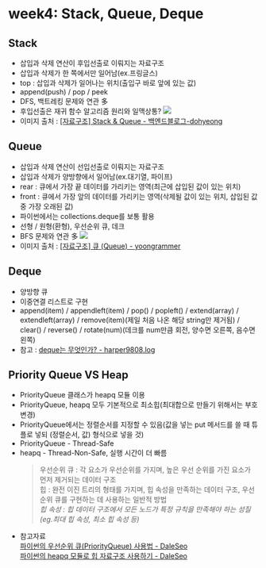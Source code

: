# week4: Stack, Queue, Deque

## Stack

- 삽입과 삭제 연산이 후입선출로 이뤄지는 자료구조
- 삽입과 삭제가 한 쪽에서만 일어남(ex.프링글스)
- top : 삽입과 삭제가 일어나는 위치(출입구 바로 앞에 있는 값)
- append(push) / pop / peek
- DFS, 백트레킹 문제와 연관 多
- 후입선출은 재귀 함수 알고리즘 원리와 일맥상통?
  <img src="https://inblog.ai/_next/image?url=https%3A%2F%2Fwww.notion.so%2Fimage%2Fhttps%253A%252F%252Fs3-us-west-2.amazonaws.com%252Fsecure.notion-static.com%252Fd7421e6c-f9f1-489f-82c2-5d1590daaa93%252FUntitled.png%3Ftable%3Dblock%26id%3Deba9b97b-de49-4cf6-bd1e-d13e43900fb0%26cache%3Dv2&w=2048&q=75"/>
- 이미지 출처 : [[자료구조] Stack & Queue - 백엔드블로그-dohyeong](https://inblog.ai/dohyeong/stack-queue-1514)

## Queue

- 삽입과 삭제 연산이 선입선출로 이뤄지는 자료구조
- 삽입과 삭제가 양방향에서 일어남(ex.대기열, 파이프)
- rear : 큐에서 가장 끝 데이터를 가리키는 영역(최근에 삽입된 값이 있는 위치)
- front : 큐에서 가장 앞의 데이터를 가리키는 영역(삭제될 값이 있는 위치, 삽입된 값 중 가장 오래된 값)
- 파이썬에서는 collections.deque를 보통 활용
- 선형 / 원형(환형), 우선순위 큐, 데크
- BFS 문제와 연관 多
  <img src="https://img1.daumcdn.net/thumb/R1280x0/?scode=mtistory2&fname=https%3A%2F%2Fblog.kakaocdn.net%2Fdn%2F5NOv1%2FbtqSTINnoq8%2F4f8bjzzf6W4POewlq8At31%2Fimg.png"/>
- 이미지 출처 : [[자료구조] 큐 (Queue) - yoongrammer](https://yoongrammer.tistory.com/46)

## Deque

- 양방향 큐
- 이중연결 리스트로 구현
- append(item) / appendleft(item) / pop() / popleft() / extend(array) / extendleft(array) / remove(item)(제일 처음 나온 해당 string만 제거됨) / clear() / reverse() / rotate(num)(데크를 num만큼 회전, 양수면 오른쪽, 음수면 왼쪽)
- 참고 : [deque는 무엇인가? - harper9808.log](https://velog.io/@harper9808/deque%EB%8A%94-%EB%AC%B4%EC%97%87%EC%9D%B8%EA%B0%80)

## Priority Queue VS Heap

- PriorityQueue 클래스가 heapq 모듈 이용
- PriorityQueue, heapq 모두 기본적으로 최소힙(최대합으로 만들기 위해서는 부호변경)
- PriorityQueue에서는 정렬순서를 지정할 수 있음(값을 넣는 put 메서드를 쓸 때 튜플로 넣되 (정렬순서, 값) 형식으로 넣을 것)
- PriorityQueue - Thread-Safe
- heapq - Thread-Non-Safe, 실행 시간이 더 빠름
  > 우선순위 큐 : 각 요소가 우선순위를 가지며, 높은 우선 순위를 가진 요소가 먼저 제거되는 데이터 구조  
  > 힙 : 완전 이진 트리의 형태를 가지며, 힙 속성을 만족하는 데이터 구조, 우선순위 큐를 구현하는 데 사용하는 일반적 방법  
  > _힙 속성 : 힙 데이터 구조에서 모든 노드가 특정 규칙을 만족해야 하는 성질(eg.최대 힙 속성, 최소 힙 속성 등)_
- 참고자료  
  [파이썬의 우선순위 큐(PriorityQueue) 사용법 - DaleSeo](https://www.daleseo.com/python-priority-queue/)  
  [파이썬의 heapq 모듈로 힙 자료구조 사용하기 - DaleSeo](https://www.daleseo.com/python-heapq/)
